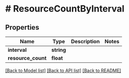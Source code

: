 # # ResourceCountByInterval

## Properties

Name | Type | Description | Notes
------------ | ------------- | ------------- | -------------
**interval** | **string** |  |
**resource_count** | **float** |  |

[[Back to Model list]](../../README.md#models) [[Back to API list]](../../README.md#endpoints) [[Back to README]](../../README.md)
